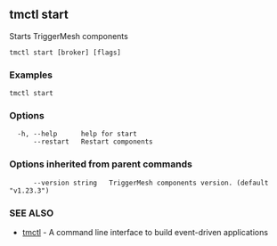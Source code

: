 ## tmctl start

Starts TriggerMesh components

```
tmctl start [broker] [flags]
```

### Examples

```
tmctl start
```

### Options

```
  -h, --help      help for start
      --restart   Restart components
```

### Options inherited from parent commands

```
      --version string   TriggerMesh components version. (default "v1.23.3")
```

### SEE ALSO

* [tmctl](tmctl.md)	 - A command line interface to build event-driven applications

